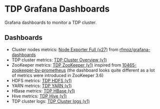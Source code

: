 # TDP Grafana Dashboards

Grafana dashboards to monitor a TDP cluster.

## Dashboards

- Cluster nodes metrics: [Node Exporter Full (v27)](./node-exporter-full.v27.json) from [rfmoz/grafana-dashboards](https://github.com/rfmoz/grafana-dashboards)
- TDP cluster metrics: [TDP Cluster Overview (v1)](./tdp-cluster.v1.json)
- ZooKeeper metrics: [TDP ZooKeeper (v1)](./tdp-zookeeper.v1.json) inspired from [10465-zookeeper-by-prometheus](https://grafana.com/grafana/dashboards/10465-zookeeper-by-prometheus/) (the dashboard looks quite different as a lot of metrics were introduced in ZooKeeper 3.6)
- HDFS metrics: [TDP HDFS (v1)](./tdp-hdfs.v1.json)
- YARN metrics: [TDP YARN (v1)](./tdp-yarn.v1.json)
- HBase metrics: [TDP HBase (v1)](./tdp-hbase.v1.json)
- Hive metrics: [TDP Hive (v1)](./tdp-hive.v1.json)
- TDP cluster logs: [TDP Cluster logs (v1)](./tdp-logs.v1.json)
